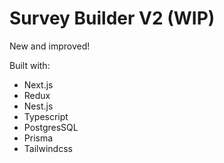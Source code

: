 # Survey Builder V2 (WIP)

New and improved!

Built with:

- Next.js
- Redux
- Nest.js
- Typescript
- PostgresSQL
- Prisma
- Tailwindcss
